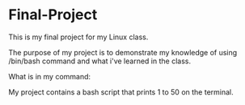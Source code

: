 # Final-Project
This is my final project for my Linux class.

The purpose of my project is to demonstrate my knowledge of using /bin/bash command and what i've learned in the class.



What is in my command:

My project contains a bash script that prints 1 to 50 on the terminal.

